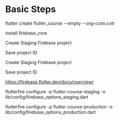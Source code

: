 # Basic Steps

flutter create flutter_course --empty --org=com.cotr

install firebase_core

Create Staging Firebase project

Save project ID

Create Staging Firebase project

Save project ID

https://firebase.flutter.dev/docs/overview/

flutterfire configure -p flutter-course-staging -o lib/config/firebase_options_staging.dart

flutterfire configure -p flutter-course-production -o lib/config/firebase_options_production.dart

